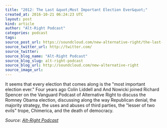 ```yaml
---
title: "2012: The Last &quot;Most Important Election Ever&quot;"
created_at: 2016-10-21 06:24:23 UTC
layout: post
kind: article
author: "Alt-Right Podcast"
categories: podcast
tags: 
source_post_url: https://soundcloud.com/new-alternative-right/the-last-most-important-election-ever
source_twitter_url: http://twitter.com/
source_twitter: 
source_blog_name: "Alt-Right Podcast"
source_blog_slug: alt-right-podcast
source_blog_url: http://soundcloud.com/new-alternative-right
source_image_url: 
---
```

It seems that every election that comes along is the "most important election ever." Four years ago Colin Liddell and And Nowicki joined Richard Spencer on the Vanguard Podcast of Alternative Right to discuss the Romney Obama election, discussing along the way Republican denial, the majority strategy, the uses and abuses of third parties, the "lesser of two evils" trope, Chimerica, and the death of democracy.<div class="">
    <i>Source: <a href="http://soundcloud.com/new-alternative-right">Alt-Right Podcast</a></i>
</div>
